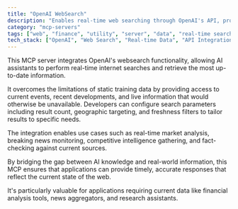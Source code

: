 ```yaml
---
title: "OpenAI WebSearch"
description: "Enables real-time web searching through OpenAI's API, providing access to current information beyond training data limitations."
category: "mcp-servers"
tags: ["web", "finance", "utility", "server", "data", "real-time search", "AI assistants", "market analysis", "news monitoring"]
tech_stack: ["OpenAI", "Web Search", "Real-time Data", "API Integration", "AI Technology"]
---
```


This MCP server integrates OpenAI's websearch functionality, allowing AI assistants to perform real-time internet searches and retrieve the most up-to-date information. 

It overcomes the limitations of static training data by providing access to current events, recent developments, and live information that would otherwise be unavailable. Developers can configure search parameters including result count, geographic targeting, and freshness filters to tailor results to specific needs.

The integration enables use cases such as real-time market analysis, breaking news monitoring, competitive intelligence gathering, and fact-checking against current sources. 

By bridging the gap between AI knowledge and real-world information, this MCP ensures that applications can provide timely, accurate responses that reflect the current state of the web. 

It's particularly valuable for applications requiring current data like financial analysis tools, news aggregators, and research assistants.